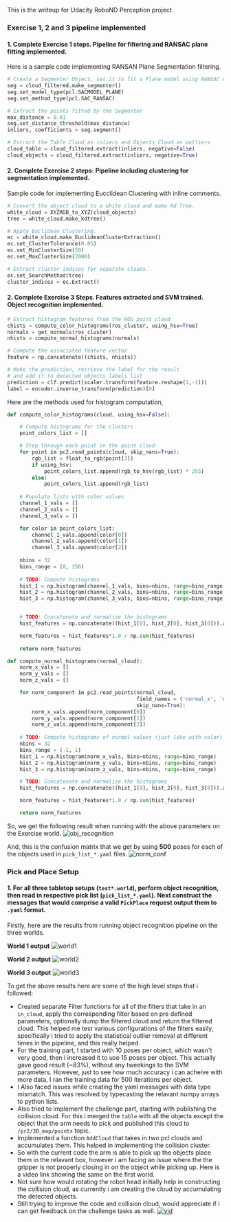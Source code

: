 This is the writeup for Udacity RoboND Perception project.

### Exercise 1, 2 and 3 pipeline implemented
#### 1. Complete Exercise 1 steps. Pipeline for filtering and RANSAC plane fitting implemented.
Here is a sample code implementing RANSAN Plane Segmentation filtering.
```python
# Create a Segmenter Object, set it to fit a Plane model using RANSAC method.
seg = cloud_filtered.make_segmenter()
seg.set_model_type(pcl.SACMODEL_PLANE)
seg.set_method_type(pcl.SAC_RANSAC)

# Extract the points fitted by the Segmenter
max_distance = 0.01
seg.set_distance_threshold(max_distance)
inliers, coefficients = seg.segment()

# Extract the Table Cloud as inliers and Objects Cloud as outliers
cloud_table = cloud_filtered.extract(inliers, negative=False)
cloud_objects = cloud_filtered.extract(inliers, negative=True)
```

#### 2. Complete Exercise 2 steps: Pipeline including clustering for segmentation implemented.  
Sample code for implementing Eucclidean Clustering with inline comments.
```python
# Convert the object cloud to a white cloud and make Kd Tree.
white_cloud = XYZRGB_to_XYZ(cloud_objects)
tree = white_cloud.make_kdtree()

# Apply Euclidean Clustering.
ec = white_cloud.make_EuclideanClusterExtraction()
ec.set_ClusterTolerance(0.05)
ec.set_MinClusterSize(50)
ec.set_MaxClusterSize(2000)

# Extract cluster indices for separate clouds.
ec.set_SearchMethod(tree)
cluster_indices = ec.Extract()
```

#### 2. Complete Exercise 3 Steps.  Features extracted and SVM trained.  Object recognition implemented.
```python
# Extract histogram features from the ROS point cloud
chists = compute_color_histograms(ros_cluster, using_hsv=True)
normals = get_normals(ros_cluster)
nhists = compute_normal_histograms(normals)                        

# Compute the associated feature vector
feature = np.concatenate((chists, nhists))

# Make the prediction, retrieve the label for the result
# and add it to detected_objects_labels list
prediction = clf.predict(scaler.transform(feature.reshape(1,-1)))
label = encoder.inverse_transform(prediction)[0]
```

Here are the methods used for histogram computation,
```python
def compute_color_histograms(cloud, using_hsv=False):

    # Compute histograms for the clusters
    point_colors_list = []

    # Step through each point in the point cloud
    for point in pc2.read_points(cloud, skip_nans=True):
        rgb_list = float_to_rgb(point[3])
        if using_hsv:
            point_colors_list.append(rgb_to_hsv(rgb_list) * 255)
        else:
            point_colors_list.append(rgb_list)
            
    # Populate lists with color values
    channel_1_vals = []
    channel_2_vals = []
    channel_3_vals = []

    for color in point_colors_list:
        channel_1_vals.append(color[0])
        channel_2_vals.append(color[1])
        channel_3_vals.append(color[2])
    
    nbins = 32
    bins_range = (0, 256)            
        
    # TODO: Compute histograms
    hist_1 = np.histogram(channel_1_vals, bins=nbins, range=bins_range)
    hist_2 = np.histogram(channel_2_vals, bins=nbins, range=bins_range)
    hist_3 = np.histogram(channel_3_vals, bins=nbins, range=bins_range)


    # TODO: Concatenate and normalize the histograms
    hist_features = np.concatenate((hist_1[0], hist_2[0], hist_3[0])).astype(np.float64)

    norm_features = hist_features*1.0 / np.sum(hist_features)
     
    return norm_features 

def compute_normal_histograms(normal_cloud):
    norm_x_vals = []
    norm_y_vals = []
    norm_z_vals = []

    for norm_component in pc2.read_points(normal_cloud,
                                          field_names = ('normal_x', 'normal_y', 'normal_z'),
                                          skip_nans=True):
        norm_x_vals.append(norm_component[0])
        norm_y_vals.append(norm_component[1])
        norm_z_vals.append(norm_component[2])
        
    # TODO: Compute histograms of normal values (just like with color)
    nbins = 32
    bins_range = (-1, 1)
    hist_1 = np.histogram(norm_x_vals, bins=nbins, range=bins_range)
    hist_2 = np.histogram(norm_y_vals, bins=nbins, range=bins_range)
    hist_3 = np.histogram(norm_z_vals, bins=nbins, range=bins_range)

    # TODO: Concatenate and normalize the histograms
    hist_features = np.concatenate((hist_1[0], hist_2[0], hist_3[0])).astype(np.float64)

    norm_features = hist_features*1.0 / np.sum(hist_features)

    return norm_features
```

So, we get the following result when running with the above parameters on the Exercise world.
![obj_recognition](images/obj_recognition.png)

And, this is the confusion matrix that we get by using **500** poses for each of the objects used in `pick_list_*.yaml` files.
![norm_conf](images/norm_conf.png)

### Pick and Place Setup

#### 1. For all three tabletop setups (`test*.world`), perform object recognition, then read in respective pick list (`pick_list_*.yaml`). Next construct the messages that would comprise a valid `PickPlace` request output them to `.yaml` format.
Firstly, here are the results from running object recognition pipeline on the three worlds.

**World 1 output**
![world1](images/world1.png)


**World 2 output**
![world2](images/world2.png)

**World 3 output**
![world3](images/world3.png)

To get the above results here are some of the high level steps that i followed:
- Created separate Filter functions for all of the filters that take in an `in_cloud`, apply the corresponding filter based on pre defined parameters, optionally dump the filtered cloud and return the filtered cloud. This helped me test various configurations of the filters easily, specifically i tried to apply the statistical outlier removal at different times in the pipeline, and this really helped.
- For the training part, I started with 10 poses per object, which wasn't very good, then I increased it to use 15 poses per object. This actually gave good result (~83%), without any tweekings to the SVM parameters. However, just to see how much accuracy i can acheive with more data, I ran the training data for 500 iterations per object.
- I Also faced issues while creating the yaml messages with data type mismatch. This was resolved by typecasting the relavant numpy arrays to python lists.
- Also tried to implement the challenge part, starting with publishing the collision cloud. For this i merged the `table` with all the objects except the object that the arm needs to pick and published this cloud to `/pr2/3D_map/points` topic.  
- Implemented a function `AddCloud` that takes in two pcl clouds and accumulates them. This helped in implementing the collision cluster.
- So with the current code the arm is able to pick up the objects place them in the relavant box, however i am facing an issue where the the gripper is not properly closing in on the object while picking up. Here is a video link showing the same on the first world.
- Not sure how would rotating the robot head initially help in constructing the collision cloud, as currently i am creating the cloud by accumulating the detected objects. 
- Still trying to improve the code and collision cloud, would appreciate if i can get feedback on the challenge tasks as well.
[![vid](https://img.youtube.com/vi/JHN3Tkpb_Bw/hqdefault.jpg)](https://youtu.be/JHN3Tkpb_Bw)


